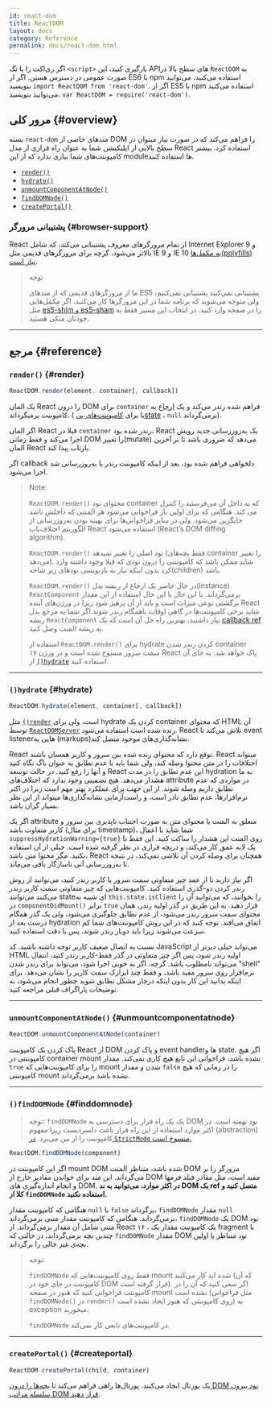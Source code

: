 ```yaml
---
id: react-dom
title: ReactDOM
layout: docs
category: Reference
permalink: docs/react-dom.html
---
```


اگر ری‌اکت را با تگ `<script>` بارگیری کنید، این APIهای سطح بالا در `ReactDOM` به صورت عمومی در دسترس هستن. اگر از ES6 با npm استفاده می‌کنید، می‌توانید بنویسید `import ReactDOM from 'react-dom'`.
اگر از ES5 با npm استفاده می‌کنید ،می‌توانید بنویسید `var ReactDOM = require('react-dom')`.

## مرور کلی {#overview}

بسته `react-dom` متدهای خاصی از DOM را فراهم می‌کند که در صورت نیاز میتوان در سطح بالایی از اپلیکیشن شما به عنوان راه فراری از مدل React استفاده کرد. بیشتر کامپوننت‌های شما نیازی ندارد که از این moduleها استفاده کنند.

- [`render()`](#render)
- [`hydrate()`](#hydrate)
- [`unmountComponentAtNode()`](#unmountcomponentatnode)
- [`findDOMNode()`](#finddomnode)
- [`createPortal()`](#createportal)

### پشتیبانی مرورگر {#browser-support}

React از تمام مرورگرهای معروف پشتیبانی می‌کند، که شامل Internet Explorer 9 و بالاتر می‌شود، گرچه برای مرورگرهای قدیمی مثل IE 9 و IE 10 [به مکمل‌ها(polyfills) نیاز است](/docs/javascript-environment-requirements.html).

> توجه
>
> ما از مرورگرهای قدیمی که از متدهای ES5 پشتیبانی نمی‌کنند پشتیبانی نمی‌کنیم، ولی متوجه می‌شوید که برنامه شما در این مرورگرها کار می‌کنند، اگر مکمل‌هایی مثل [es5-shim و es5-sham](https://github.com/es-shims/es5-shim) را در صفحه وارد کنید. در انتخاب این مسیر فقط به خودتان متکی هستید.

* * *

## مرجع {#reference}

### `render()` {#render}

```javascript
ReactDOM.render(element, container[, callback])
```

یک المان React را درون DOM برای `container` فراهم شده رندر می‌کند و یک [ارجاع](/docs/more-about-refs.html) به کامپوننت بر‌میگرداند. ( یا برای [کامپوننت‌های بی‌state](/docs/components-and-props.html#function-and-class-components) ، `null` برمی‌گرداند).

اگر المان React قبلا در  `container` رندر شده بود، React یک به‌روزرسانی جدید رویش اجرا می‌کند و فقط زمانی DOM را تغییر(mutate) می‌دهد که ضروری باشد تا بر آخرین المان React بازتاب پیدا کند.

اگر callback دلخواهی فراهم شده بود، بعد از اینکه کامپوننت رندر یا به‌روزرسانی شد اجرا می‌شود.

> Note:
>
> `ReactDOM.render()` محتوای نود container که به داخل آن می‌فرستید را کنترل می کند. هنگامی که برای اولین بار فراخوانی می‌شود هر المنتی که داخلش باشد جایگزین می‌شود. ولی در سایر فراخوانی‌ها برای بهینه بودن به‌روزرسانی از الگوریتم اختلاف‌یاب React استفاده می‌شود (React’s DOM diffing algorithm).
>
> `ReactDOM.render()` نود اصلی را تغییر نمیدهد (فقط بچه‌های container را تغییر می‌دهد). شاید ممکن باشد که کامپوننتی را درون نودی که قبلا وجود داشته وارد کرد بدون اینکه نیاز به بازنویسی نودهای زیر شاخه(children) باشد.
>
> `ReactDOM.render()` در حال حاضر یک ارجاع از ریشه بدل(instance) `ReactComponent` برمی‌گرداند. با این حال با این حال استفاده از این مقدار برگشتی نوعی میراث است و باید از آن پرهیز شود زیرا در ورژن‌های آینده React شاید برخی کامپوننت‌ها در گاهی اوقات ناهمگام رندر شوند.اگر شما به مرجع بدل ریشه `ReactComponent` نیاز داشتید، بهترین راه حل آن است که یک [callback ref](/docs/more-about-refs.html#the-ref-callback-attribute) به ریشه المنت وصل کنید.
>
> استفاده از `ReactDOM.render()` برای hydrate کردن رندر شدن container سمت سرور منسوخ شده است و در ورژن ۱۷ React پاک خواهد شد. به جای آن از [`()hydrate`](#hydrate) استفاده کنید.
>
* * *

### `()hydrate` {#hydrate}

```javascript
ReactDOM.hydrate(element, container[, callback])
```

مثل [`()render`](#render) است، ولی برای hydrate کردن یک container که محتوای HTML آن توسط [`ReactDOMServer`](/docs/react-dom-server.html) رنده شده است استفاده می‌شود. React تلاش می‌کند تا event listenerهایی به (markups)نشانه‌گذاری‌های موجود متصل کند.

React توقع دارد که محتوای رنده شده بین سرور و کاربر همسان باشند. React میتواند اختلافات را در متن محتوا وصله کند، ولی شما باید با عدم تطابق به عنوان باگ نگاه کنید و آنها را رفع کنید. در حالت توسعه React این عدم تطابق را در مدت hydration به ما هشدار می‌دهد. هیچ تضمینی وجود ندارد که اختلاف‌های attribute در مواردی که عدم تطابق داریم وصله شوند. از این جهت برای عملکرد بهتر مهم است زیرا در اکثر نرم‌افزارها، عدم تطابق نادر است، و راست‌آزمایی نشانه‌گذاری‌ها میتواند از این نظر بسیار گران باشد.

اگر یک attribute متعلق به المنت یا محتوای متن به صورت اجتناب ناپذیری بین سرور و کاربر متفاوت باشد (برای مثال  timestamp)، شما شاید با اعمال `suppressHydrationWarning={true}` روی المنت این هشدار را ساکت کنید. این فقط تا یک لایه عمق کار می‌کند، و دریچه فراری در نظر گرفته شده است. خیلی از آن استفاده نکنید. مگر محتوا متن باشد، React همچنان برای وصله کردن آن تلاشی نمی‌کند،  در نتیجه تا به‌روزرسانی آتی ناسازگار باقی می‌ماند.

اگر نیاز دارید تا از عمد چیز متفاوتی سمت سرور یا کاربر رندر کنید، می‌توانید از روش رندر کردن دو-گذری استفاده کنید. کامپوننت‌هایی که چیز متفاوتی سمت کاربر رندر می‌کنند می‌توانند stateای شبیه به `this.state.isClient` را بخوانند، که می‌توانید آن را در `componentDidMount()` برابر `true` قرار دهید. به این طریق در گذر اولیه رندر، همان محتوای سمت سرور رندر می‌شود، از عدم تطابق جلوگیری می‌شود، ولی یک گذر همگام درست بعد از hydration اتفاق می‌افتد. توجه کنید که در این روش کامپوننت‌های شما کم سرعت می‌شوند زیرا باید دوبار رندر شوند، پس با دقت استفاده کنید.

نسبت به اتصال ضعیف کاربر توجه داشته باشید. کد JavaScript می‌تواند خیلی دیرتر از HTML اولیه رندر شود، پس اگر چیز متفاوتی در گذر فقط-کاربر رندر کنید، انتقال می‌تواند نامطلوب باشد. گرچه، اگر به خوبی اجرا شود، می‌تواند برای رندر شدن "shell" نرم‌افزار روی سرور مفید باشد، و فقط چند ابزارک سمت کاربر را نشان می‌دهد. برای اینکه بدانید این کار بدون اینکه درچار مشکل تطابق شوید چطور انجام می‌شود، به توضیحات پاراگراف قبلی مراجعه کنید.

* * *

### `unmountComponentAtNode()` {#unmountcomponentatnode}

```javascript
ReactDOM.unmountComponentAtNode(container)
```

پاک کردن یک کامپوننت React از DOM و پاک کردن event handlerها و state. اگر هیچ کامپوننتی در container mount نشده باشد، فراخوانی این تابع هیچ کاری نمی‌کند. مقدار `true` را برای کامپوننت‌هایی که mount شدن و  مقدار `false` را در زمانی که هیچ کامپوننتی mount نشده باشد برمی‌گرداند.

* * *

### `()findDOMNode` {#finddomnode}

> توجه:
> `findDOMNode` یک یک راه فرار برای دسترسی به DOM نود نهفته است. در اکثر موارد استفاده از این راه فرار باعث دلسردیست زیرا مفهوم (abstraction) کامپوننت را از بین می‌برد. [در `StrictMode` منسوخ است.](/docs/strict-mode.html#warning-about-deprecated-finddomnode-usage)

```javascript
ReactDOM.findDOMNode(component)
```
اگر این کامپوننت در mount DOM شده باشد، متناظر المنت DOM مرورگر را بر می‌گرداند. این متد برای خواندن مقادیر خارج از DOM مفید است، مثل مقادر فیلد فرمها و انجام اندازه‌گیری های DOM.
 **در اکثر موارد، می‌توانید به ند DOM یک ref متصل کنید و کلا از  `findDOMNode` استفاده نکنید.**

هنگامی که کامپوننت مقدار `null` یا `false` برگرداند، `findDOMNode` مقدار `null` برمی‌گرداند. هنگامی که کامپوننت مقدار متنی برمی‌گرداند، `findDOMNode` یک DOM نود متنی شامل آن مقدار برمی‌گرداند. از React ۱۶ ، یک کامپوننت مقدار یک fragment با چندین بچه بر‌می‌گرداند، در حالتی که `findDOMNode` مقدار DOM نود متناظر با اولین بچه‌ی غیر خالی را برگرداند.

> توجه:
>
> `findDOMNode` فقط روی کامپوننت‌هایی که mount شده اند کار می‌کنند (که آن کامپوننت در جای خود در DOM قرار گرفته است). اگر سعی کنید که آن را در کامپوننت فراخوانی کنید که هنوز در صفحه mount نشده است (مثل فراخوانی  `findDOMNode()` در `render()` روی کامپوننتی که هنوز ایجاد نشده است) به exception میخورید.
>
> `findDOMNode` در کامپوننت‌های تابعی کار نمی‌کند.

* * *

### `createPortal()` {#createportal}

```javascript
ReactDOM.createPortal(child, container)
```
یک پورتال ایجاد می‌کنند. پورتال‌ها راهی فراهم می‌کند تا [بچه‌ها را درون DOM نود بیرون سلسله مراتب DOM قرار دهید](/docs/portals.html).